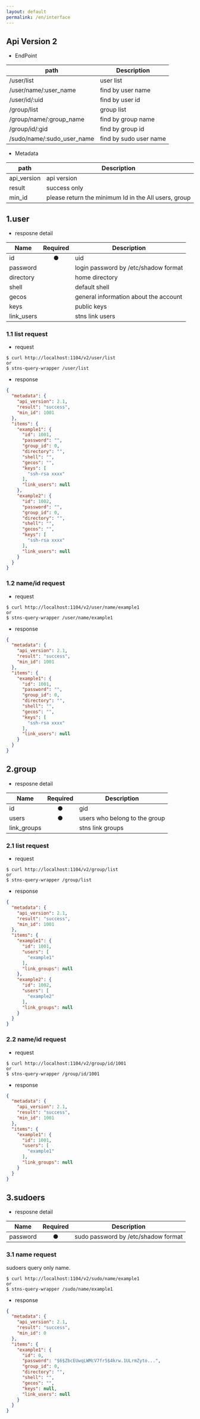 ```yaml
---
layout: default
permalink: /en/interface
---
```


## Api Version 2

- EndPoint

|path|Description|
|---|---|
|/user/list|user list|
|/user/name/:user_name|find by user name|
|/user/id/:uid|find by user id|
|/group/list|group list|
|/group/name/:group_name|find by group name|
|/group/id/:gid|find by group id|
|/sudo/name/:sudo_user_name|find by sudo user name|


- Metadata

|path|Description|
|---|---|
|api_version| api version|
|result|success only|
|min_id|please return the minimum Id in the All users, group|


## 1.user

- resposne detail

|Name|Required|Description|
|---|:---:|---|
|id|●|uid|
|password||login password by /etc/shadow format|
|directory||home directory|
|shell||default shell|
|gecos||general information about the account|
|keys||public keys|
|link_users||stns link users|

### 1.1 list request

- request

```
$ curl http://localhost:1104/v2/user/list
or
$ stns-query-wrapper /user/list
```

- response

```json
{
  "metadata": {
    "api_version": 2.1,
    "result": "success",
    "min_id": 1001
  },
  "items": {
    "example1": {
      "id": 1001,
      "password": "",
      "group_id": 0,
      "directory": "",
      "shell": "",
      "gecos": "",
      "keys": [
        "ssh-rsa xxxx"
      ],
      "link_users": null
    },
    "example2": {
      "id": 1002,
      "password": "",
      "group_id": 0,
      "directory": "",
      "shell": "",
      "gecos": "",
      "keys": [
        "ssh-rsa xxxx"
      ],
      "link_users": null
    }
  }
}
```


### 1.2 name/id request

- request

```
$ curl http://localhost:1104/v2/user/name/example1
or
$ stns-query-wrapper /user/name/example1
```

- response

```json
{
  "metadata": {
    "api_version": 2.1,
    "result": "success",
    "min_id": 1001
  },
  "items": {
    "example1": {
      "id": 1001,
      "password": "",
      "group_id": 0,
      "directory": "",
      "shell": "",
      "gecos": "",
      "keys": [
        "ssh-rsa xxxx"
      ],
      "link_users": null
    }
  }
}
```

## 2.group

- resposne detail

|Name|Required|Description|
|---|:---:|---|
|id|●|gid|
|users|●|users who belong to the group|
|link_groups||stns link groups|


### 2.1 list request

- request

```
$ curl http://localhost:1104/v2/group/list
or
$ stns-query-wrapper /group/list
```

- response

```json
{
  "metadata": {
    "api_version": 2.1,
    "result": "success",
    "min_id": 1001
  },
  "items": {
    "example1": {
      "id": 1001,
      "users": [
        "example1"
      ],
      "link_groups": null
    },
    "example2": {
      "id": 1002,
      "users": [
        "example2"
      ],
      "link_groups": null
    }
  }
}
```

### 2.2 name/id request

- request

```
$ curl http://localhost:1104/v2/group/id/1001
or
$ stns-query-wrapper /group/id/1001
```

- response

```json
{
  "metadata": {
    "api_version": 2.1,
    "result": "success",
    "min_id": 1001
  },
  "items": {
    "example1": {
      "id": 1001,
      "users": [
        "example1"
      ],
      "link_groups": null
    }
  }
}
```


## 3.sudoers
- resposne detail

|Name|Required|Description|
|---|:---:|---|
|password|●|sudo password by /etc/shadow format|

### 3.1 name request

sudoers query only name.

```
$ curl http://localhost:1104/v2/sudo/name/example1
or
$ stns-query-wrapper /sudo/name/example1
```

- response

```json
{
  "metadata": {
    "api_version": 2.1,
    "result": "success",
    "min_id": 0
  },
  "items": {
    "example1": {
      "id": 0,
      "password": "$6$ZbcEUwqLWMcV7fr5$4krw.1ULrmZyto...",
      "group_id": 0,
      "directory": "",
      "shell": "",
      "gecos": "",
      "keys": null,
      "link_users": null
    }
  }
}
```
